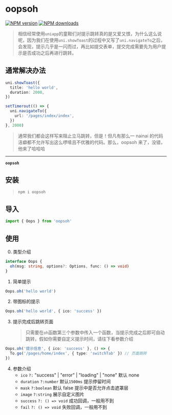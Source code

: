 # oopsoh

[![NPM version](https://img.shields.io/npm/v/oopsoh?color=a1b858&label=)](https://www.npmjs.com/package/oopsoh)
[![NPM downloads](https://img.shields.io/npm/dm/oopsoh.svg?style=flat)](https://www.npmjs.com/package/oopsoh)

> 相信经常使用`uniapp`的童鞋们对提示跳转真的是又爱又恨，为什么这么说呢，因为我们在使用`uni.showToast`的过程中又写了`uni.navigateTo`之后，会发现，提示几乎是一闪而过，再比如提交表单，提交完成需要先为用户提示是否成功之后再进行跳转。

## 通常解决办法

```typescript
uni.showToast({
  title: 'hello world',
  duration: 2000,
})

setTimerout(() => {
  uni.navigateTo({
    url: '/pages/index/index',
  })
}, 2000)
```

> 通常我们都会这样写来阻止立马跳转，但是！但凡有那么一 nainai 的代码洁癖都不允许写出这么啰嗦且不优雅的代码。那么，oopsoh 来了，没错，他来了哈哈哈

---

**`oopsoh`**

## 安装

> `npm i oopsoh`

## 导入

```typescript
import { Oops } from 'oopsoh'
```

## 使用

0. 类型介绍

```typescript
interface Oops {
  oh(msg: string, options?: Options, func: () => void)
}
```

1. 简单提示

```typescript
Oops.oh('hello world')
```

2. 带图标的提示

```typescript
Oops.oh('hello world', { ico: 'success' })
```

3. 提示完成后跳转页面
   > 只需要在`oh`函数第三个参数中传入一个函数，当提示完成之后即可自动跳转，假如你需要自定义提示时间，请往下看参数介绍

```typescript
Oops.oh('提示信息', { ico: 'success' }, () => {
  To.go('/pages/home/index', { type: 'switchTab' }) // 页面跳转
})
```

4. 参数介绍
   - `ico` `?:` "success" | "error" | "loading" | "none" 默认 none
   - `duration` `?:number` 默认`1500ms` 提示停留时间
   - `mask` `?:boolean` 默认 false 提示中是否允许点击遮罩层
   - `image` `?:string` 展示自定义图片
   - `success` `?: () => void` 成功回调，一般用不到
   - `fail` `?: () => void` 失败回调，一般用不到

